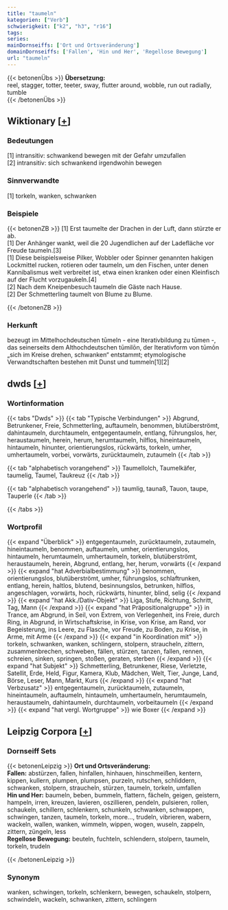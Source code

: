```yaml
---
title: "taumeln"
kategorien: ["Verb"]
schwierigkeit: ["k2", "h3", "r16"]
tags:
series:
mainDornseiffs: ['Ort und Ortsveränderung']
domainDornseiffs: ['Fallen', 'Hin und Her', 'Regellose Bewegung']
url: "taumeln"
---
```


{{< betonenÜbs >}}
**Übersetzung:**  
reel, stagger, totter, teeter, sway, flutter around, wobble, run out radially, tumble  
{{< /betonenÜbs >}}

## Wiktionary [[+](https://de.wiktionary.org/wiki/taumeln)]

### Bedeutungen
[1] intransitiv: schwankend bewegen mit der Gefahr umzufallen  
[2] intransitiv: sich schwankend irgendwohin bewegen  

### Sinnverwandte
[1] torkeln, wanken, schwanken  

### Beispiele
{{< betonenZB >}}
[1] Erst taumelte der Drachen in der Luft, dann stürzte er ab.  
[1] Der Anhänger wankt, weil die 20 Jugendlichen auf der Ladefläche vor Freude taumeln.[3]  
[1] Diese beispielsweise Pilker, Wobbler oder Spinner genannten hakigen Lockmittel rucken, rotieren oder taumeln, um den Fischen, unter denen Kannibalismus weit verbreitet ist, etwa einen kranken oder einen Kleinfisch auf der Flucht vorzugaukeln.[4]  
[2] Nach dem Kneipenbesuch taumeln die Gäste nach Hause.  
[2] Der Schmetterling taumelt von Blume zu Blume.  

{{< /betonenZB >}}
### Herkunft
bezeugt im Mittelhochdeutschen tūmeln - eine Iterativbildung zu tūmen -, das seinerseits dem Althochdeutschen tūmilōn, der Iterativform von tūmōn „sich im Kreise drehen, schwanken“ entstammt; etymologische Verwandtschaften bestehen mit Dunst und tummeln[1][2]  



## dwds [[+](https://www.dwds.de/wb/taumeln)]

### Wortinformation
{{< tabs "Dwds" >}}
{{< tab "Typische Verbindungen" >}}
Abgrund, Betrunkener, Freie, Schmetterling, auftaumeln, benommen, blutüberströmt, dahintaumeln, durchtaumeln, entgegentaumeln, entlang, führungslos, her, heraustaumeln, herein, herum, herumtaumeln, hilflos, hineintaumeln, hintaumeln, hinunter, orientierungslos, rückwärts, torkeln, umher, umhertaumeln, vorbei, vorwärts, zurücktaumeln, zutaumeln
{{< /tab >}}

{{< tab "alphabetisch vorangehend" >}}
Taumellolch, Taumelkäfer, taumelig, Taumel, Taukreuz
{{< /tab >}}

{{< tab "alphabetisch vorangehend" >}}
taumlig, taunaß, Tauon, taupe, Tauperle
{{< /tab >}}

{{< /tabs >}}

### Wortprofil
{{< expand "Überblick" >}} entgegentaumeln, zurücktaumeln, zutaumeln, hineintaumeln, benommen, auftaumeln, umher, orientierungslos, hintaumeln, herumtaumeln, umhertaumeln, torkeln, blutüberströmt, heraustaumeln, herein, Abgrund, entlang, her, herum, vorwärts {{< /expand >}}
{{< expand "hat Adverbialbestimmung" >}} benommen, orientierungslos, blutüberströmt, umher, führungslos, schlaftrunken, entlang, herein, haltlos, blutend, besinnungslos, betrunken, hilflos, angeschlagen, vorwärts, hoch, rückwärts, hinunter, blind, selig {{< /expand >}}
{{< expand "hat Akk./Dativ-Objekt" >}} Liga, Stufe, Richtung, Schritt, Tag, Mann {{< /expand >}}
{{< expand "hat Präpositionalgruppe" >}} in Trance, am Abgrund, in Seil, von Extrem, von Verlegenheit, ins Freie, durch Ring, in Abgrund, in Wirtschaftskrise, in Krise, von Krise, am Rand, vor Begeisterung, ins Leere, zu Flasche, vor Freude, zu Boden, zu Krise, in Arme, mit Arme {{< /expand >}}
{{< expand "in Koordination mit" >}} torkeln, schwanken, wanken, schlingern, stolpern, straucheln, zittern, zusammenbrechen, schweben, fällen, stürzen, tanzen, fallen, rennen, schreien, sinken, springen, stoßen, geraten, sterben {{< /expand >}}
{{< expand "hat Subjekt" >}} Schmetterling, Betrunkener, Riese, Verletzte, Satellit, Erde, Held, Figur, Kamera, Klub, Mädchen, Welt, Tier, Junge, Land, Börse, Leser, Mann, Markt, Kurs {{< /expand >}}
{{< expand "hat Verbzusatz" >}} entgegentaumeln, zurücktaumeln, zutaumeln, hineintaumeln, auftaumeln, hintaumeln, umhertaumeln, herumtaumeln, heraustaumeln, dahintaumeln, durchtaumeln, vorbeitaumeln {{< /expand >}}
{{< expand "hat vergl. Wortgruppe" >}} wie Boxer {{< /expand >}}

## Leipzig Corpora [[+](https://corpora.uni-leipzig.de/en/res?word=taumeln&corpusId=deu_newscrawl-public_2018)]

### Dornseiff Sets
{{< betonenLeipzig >}}
**Ort und Ortsveränderung:**  
**Fallen:** abstürzen, fallen, hinfallen, hinhauen, hinschmeißen, kentern, kippen, kullern, plumpen, plumpsen, purzeln, rutschen, schliddern, schwanken, stolpern, straucheln, stürzen, taumeln, torkeln, umfallen  
**Hin und Her:** baumeln, beben, bummeln, flattern, fächeln, geigen, geistern, hampeln, irren, kreuzen, lavieren, oszillieren, pendeln, pulsieren, rollen, schaukeln, schillern, schlenkern, schunkeln, schwanken, schwappen, schwingen, tanzen, taumeln, torkeln, more..., trudeln, vibrieren, wabern, wackeln, wallen, wanken, wimmeln, wippen, wogen, wuseln, zappeln, zittern, züngeln, less  
**Regellose Bewegung:** beuteln, fuchteln, schlendern, stolpern, taumeln, torkeln, trudeln  

{{< /betonenLeipzig >}}

### Synonym
wanken, schwingen, torkeln, schlenkern, bewegen, schaukeln, stolpern, schwindeln, wackeln, schwanken, zittern, schlingern

